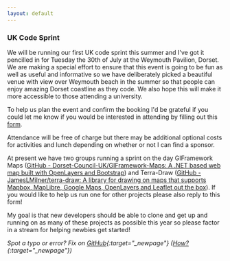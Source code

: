 ```yaml
---
layout: default
---
```


### UK Code Sprint

We will be running our first UK code sprint this summer and I've got it pencilled in for Tuesday the 30th of July at the Weymouth Pavilion, Dorset. We are making a special effort to ensure that this event is going to be fun as well as useful and informative so we have deliberately picked a beautiful venue with view over Weymouth beach in the summer so that people can enjoy amazing Dorset coastline as they code. We also hope this will make it more accessible to those attending a university. 

To help us plan the event and confirm the booking I'd be grateful if you could let me know if you would be interested in attending by filling out this [form](https://docs.google.com/forms/d/e/1FAIpQLSc5lENX6KpoRwv3sYrSYDVQCr-ruCSPHvhMJ8ChSApdiQ-CmA/viewform). 

Attendance will be free of charge but there may be additional optional costs for activities and lunch depending on whether or not I can find a sponsor. 

At present we have two groups running a sprint on the day GIFramework Maps ([GitHub - Dorset-Council-UK/GIFramework-Maps: A .NET based web map built with OpenLayers and Bootstrap](https://github.com/Dorset-Council-UK/GIFramework-Maps)) and Terra-Draw ([GitHub - JamesLMilner/terra-draw: A library for drawing on maps that supports Mapbox, MapLibre, Google Maps, OpenLayers and Leaflet out the box](https://github.com/JamesLMilner/terra-draw)). If you would like to help us run one for other projects please also reply to this form! 

My goal is that new developers should be able to clone and get up and running on as many of these projects as possible this year so please factor in a stream for helping newbies get started!


*Spot a typo or error? Fix on [GitHub](https://github.com/osgeouk/website/blob/gh-pages/code-sprint-2024.md){:target="_newpage"} ([How?](https://uk.osgeo.org/editing-on-github){:target="_newpage"})*

<!-- Jonny Huck Email Obfuscator -->
<!-- Simply add...  <span class="osgeoemail"></span>  ...wherever you would like the email link to appear -->
<script>
    let spans = document.getElementsByClassName('osgeoemail');
    for (let i = 0; i < spans.length; i++){
        spans[i].innerHTML = Tea.decrypt("TaP7QMCgFhScZikfQl5S2WfHPdfSh44LhvA4yCJITheD063TvlsEuDlGFtNkE+SCMIKiymkA/88=", "foss4g");
    }
</script>
